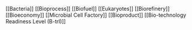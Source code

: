 [[Bacteria]]
[[Bioprocess]]
[[Biofuel]]
[[Eukaryotes]]
[[Biorefinery]]
[[Bioeconomy]]
[[Microbial Cell Factory]]
[[Bioproduct]]
[[Bio-technology Readiness Level (B-trl)]]
